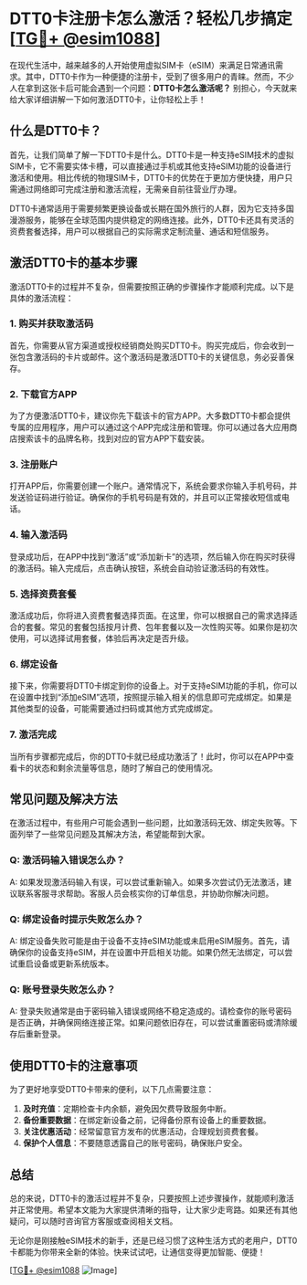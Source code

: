 # DTT0卡注册卡怎么激活？轻松几步搞定[[TG💪+ @esim1088](https://t.me/s/esim1088)]

在现代生活中，越来越多的人开始使用虚拟SIM卡（eSIM）来满足日常通讯需求。其中，DTT0卡作为一种便捷的注册卡，受到了很多用户的青睐。然而，不少人在拿到这张卡后可能会遇到一个问题：**DTT0卡怎么激活呢？** 别担心，今天就来给大家详细讲解一下如何激活DTT0卡，让你轻松上手！

## 什么是DTT0卡？

首先，让我们简单了解一下DTT0卡是什么。DTT0卡是一种支持eSIM技术的虚拟SIM卡，它不需要实体卡槽，可以直接通过手机或其他支持eSIM功能的设备进行激活和使用。相比传统的物理SIM卡，DTT0卡的优势在于更加方便快捷，用户只需通过网络即可完成注册和激活流程，无需亲自前往营业厅办理。

DTT0卡通常适用于需要频繁更换设备或长期在国外旅行的人群，因为它支持多国漫游服务，能够在全球范围内提供稳定的网络连接。此外，DTT0卡还具有灵活的资费套餐选择，用户可以根据自己的实际需求定制流量、通话和短信服务。

## 激活DTT0卡的基本步骤

激活DTT0卡的过程并不复杂，但需要按照正确的步骤操作才能顺利完成。以下是具体的激活流程：

### 1. **购买并获取激活码**

首先，你需要从官方渠道或授权经销商处购买DTT0卡。购买完成后，你会收到一张包含激活码的卡片或邮件。这个激活码是激活DTT0卡的关键信息，务必妥善保存。

### 2. **下载官方APP**

为了方便激活DTT0卡，建议你先下载该卡的官方APP。大多数DTT0卡都会提供专属的应用程序，用户可以通过这个APP完成注册和管理。你可以通过各大应用商店搜索该卡的品牌名称，找到对应的官方APP下载安装。

### 3. **注册账户**

打开APP后，你需要创建一个账户。通常情况下，系统会要求你输入手机号码，并发送验证码进行验证。确保你的手机号码是有效的，并且可以正常接收短信或电话。

### 4. **输入激活码**

登录成功后，在APP中找到“激活”或“添加新卡”的选项，然后输入你在购买时获得的激活码。输入完成后，点击确认按钮，系统会自动验证激活码的有效性。

### 5. **选择资费套餐**

激活成功后，你将进入资费套餐选择页面。在这里，你可以根据自己的需求选择适合的套餐。常见的套餐包括按月计费、包年套餐以及一次性购买等。如果你是初次使用，可以选择试用套餐，体验后再决定是否升级。

### 6. **绑定设备**

接下来，你需要将DTT0卡绑定到你的设备上。对于支持eSIM功能的手机，你可以在设置中找到“添加eSIM”选项，按照提示输入相关的信息即可完成绑定。如果是其他类型的设备，可能需要通过扫码或其他方式完成绑定。

### 7. **激活完成**

当所有步骤都完成后，你的DTT0卡就已经成功激活了！此时，你可以在APP中查看卡的状态和剩余流量等信息，随时了解自己的使用情况。

## 常见问题及解决方法

在激活过程中，有些用户可能会遇到一些问题，比如激活码无效、绑定失败等。下面列举了一些常见问题及其解决方法，希望能帮到大家。

### Q: 激活码输入错误怎么办？

A: 如果发现激活码输入有误，可以尝试重新输入。如果多次尝试仍无法激活，建议联系客服寻求帮助。客服人员会核实你的订单信息，并协助你解决问题。

### Q: 绑定设备时提示失败怎么办？

A: 绑定设备失败可能是由于设备不支持eSIM功能或未启用eSIM服务。首先，请确保你的设备支持eSIM，并在设置中开启相关功能。如果仍然无法绑定，可以尝试重启设备或更新系统版本。

### Q: 账号登录失败怎么办？

A: 登录失败通常是由于密码输入错误或网络不稳定造成的。请检查你的账号密码是否正确，并确保网络连接正常。如果问题依旧存在，可以尝试重置密码或清除缓存后重新登录。

## 使用DTT0卡的注意事项

为了更好地享受DTT0卡带来的便利，以下几点需要注意：

1. **及时充值**：定期检查卡内余额，避免因欠费导致服务中断。
2. **备份重要数据**：在绑定新设备之前，记得备份原有设备上的重要数据。
3. **关注优惠活动**：经常留意官方发布的优惠活动，合理规划资费套餐。
4. **保护个人信息**：不要随意透露自己的账号密码，确保账户安全。

## 总结

总的来说，DTT0卡的激活过程并不复杂，只要按照上述步骤操作，就能顺利激活并正常使用。希望本文能为大家提供清晰的指导，让大家少走弯路。如果还有其他疑问，可以随时咨询官方客服或查阅相关文档。

无论你是刚接触eSIM技术的新手，还是已经习惯了这种生活方式的老用户，DTT0卡都能为你带来全新的体验。快来试试吧，让通信变得更加智能、便捷！

[[TG💪+ @esim1088](https://t.me/s/esim1088) ![Image](https://i.postimg.cc/4NQfJmqS/Snipaste-2025-05-13-00-14-12.png)]